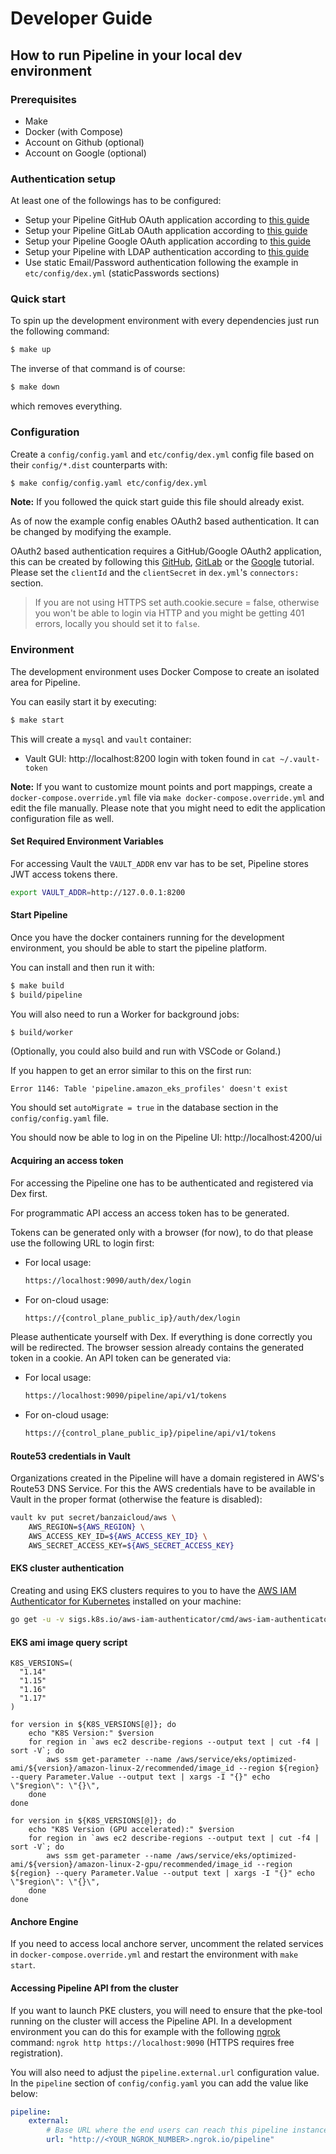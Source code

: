 # Developer Guide

## How to run Pipeline in your local dev environment

### Prerequisites

- Make
- Docker (with Compose)
- Account on Github (optional)
- Account on Google (optional)

### Authentication setup

At least one of the followings has to be configured:

- Setup your Pipeline GitHub OAuth application according to [this guide](auth/github.md)
- Setup your Pipeline GitLab OAuth application according to [this guide](auth/gitlab.md)
- Setup your Pipeline Google OAuth application according to [this guide](auth/google.md)
- Setup your Pipeline with LDAP authentication according to [this guide](auth/ldap.md)
- Use static Email/Password authentication following the example in `etc/config/dex.yml` (staticPasswords sections)

### Quick start

To spin up the development environment with every dependencies just run the following command:

```bash
$ make up
```

The inverse of that command is of course:

```bash
$ make down
```

which removes everything.


### Configuration

Create a `config/config.yaml` and `etc/config/dex.yml` config file based on their `config/*.dist` counterparts with:

```bash
$ make config/config.yaml etc/config/dex.yml
```

**Note:** If you followed the quick start guide this file should already exist.

As of now the example config enables OAuth2 based authentication. It can be changed by modifying the example.

OAuth2 based authentication requires a GitHub/Google OAuth2 application, this can be created by following this
[GitHub](auth/github.md), [GitLab](auth/gitlab.md) or the [Google](auth/google.md) tutorial.
Please set the `clientId` and the `clientSecret` in `dex.yml`'s `connectors:` section.

> If you are not using HTTPS set auth.cookie.secure = false, otherwise you won't be able to login via HTTP and you might be getting 401 errors, locally you should set it to `false`.

### Environment

The development environment uses Docker Compose to create an isolated area for Pipeline.

You can easily start it by executing:

```bash
$ make start
```

This will create a `mysql` and `vault` container:
 - Vault GUI: http://localhost:8200 login with token found in `cat ~/.vault-token`

**Note:** If you want to customize mount points and port mappings, create a `docker-compose.override.yml` file via
`make docker-compose.override.yml` and edit the file manually. Please note that you might need to edit the application
configuration file as well.


#### Set Required Environment Variables

For accessing Vault the `VAULT_ADDR` env var has to be set, Pipeline stores JWT access tokens there.

```bash
export VAULT_ADDR=http://127.0.0.1:8200
```

#### Start Pipeline

Once you have the docker containers running for the development environment, you should be able to start the pipeline platform.

You can install and then run it with:
```bash
$ make build
$ build/pipeline
```

You will also need to run a Worker for background jobs:
```bash
$ build/worker
```

(Optionally, you could also build and run with VSCode or Goland.)

If you happen to get an error similar to this on the first run:
```
Error 1146: Table 'pipeline.amazon_eks_profiles' doesn't exist
```

You should set `autoMigrate = true` in the database section in the `config/config.yaml` file.

You should now be able to log in on the Pipeline UI: http://localhost:4200/ui

#### Acquiring an access token

For accessing the Pipeline one has to be authenticated and registered via Dex first.

For programmatic API access an access token has to be generated.

Tokens can be generated only with a browser (for now), to do that please use the following URL to login first:

- For local usage:
    ```bash
    https://localhost:9090/auth/dex/login
    ```

- For on-cloud usage:
    ```bash
    https://{control_plane_public_ip}/auth/dex/login
    ```

Please authenticate yourself with Dex. If everything is done correctly you will be redirected.
The browser session already contains the generated token in a cookie. An API token can be generated via:

- For local usage:
    ```bash
    https://localhost:9090/pipeline/api/v1/tokens
    ```

- For on-cloud usage:
    ```bash
    https://{control_plane_public_ip}/pipeline/api/v1/tokens
    ```


#### Route53 credentials in Vault

Organizations created in the Pipeline will have a domain registered in AWS's Route53 DNS Service. For this
the AWS credentials have to be available in Vault in the proper format (otherwise the feature is disabled):

```bash
vault kv put secret/banzaicloud/aws \
    AWS_REGION=${AWS_REGION} \
    AWS_ACCESS_KEY_ID=${AWS_ACCESS_KEY_ID} \
    AWS_SECRET_ACCESS_KEY=${AWS_SECRET_ACCESS_KEY}
```


#### EKS cluster authentication

Creating and using EKS clusters requires to you to have the [AWS IAM Authenticator for Kubernetes](https://github.com/kubernetes-sigs/aws-iam-authenticator) installed on your machine:

```bash
go get -u -v sigs.k8s.io/aws-iam-authenticator/cmd/aws-iam-authenticator
```

#### EKS ami image query script

```
K8S_VERSIONS=(
  "1.14"
  "1.15"
  "1.16"
  "1.17"
)

for version in ${K8S_VERSIONS[@]}; do
	echo "K8S Version:" $version
	for region in `aws ec2 describe-regions --output text | cut -f4 | sort -V`; do
	    aws ssm get-parameter --name /aws/service/eks/optimized-ami/${version}/amazon-linux-2/recommended/image_id --region ${region} --query Parameter.Value --output text | xargs -I "{}" echo \"$region\": \"{}\",
	done
done

for version in ${K8S_VERSIONS[@]}; do
	echo "K8S Version (GPU accelerated):" $version
	for region in `aws ec2 describe-regions --output text | cut -f4 | sort -V`; do
	    aws ssm get-parameter --name /aws/service/eks/optimized-ami/${version}/amazon-linux-2-gpu/recommended/image_id --region ${region} --query Parameter.Value --output text | xargs -I "{}" echo \"$region\": \"{}\",
	done
done
```

#### Anchore Engine

If you need to access local anchore server, uncomment the related services in `docker-compose.override.yml`
and restart the environment with `make start`.

#### Accessing Pipeline API from the cluster

If you want to launch PKE clusters, you will need to ensure that the pke-tool running on the cluster will access the Pipeline API.
In a development environment you can do this for example with the following
[ngrok](https://ngrok.com/) command: `ngrok http https://localhost:9090` (HTTPS
requires free registration).

You will also need to adjust the `pipeline.external.url` configuration value.
In the `pipeline` section of `config/config.yaml` you can add the value like below:

```yaml
pipeline:
    external:
        # Base URL where the end users can reach this pipeline instance
        url: "http://<YOUR_NGROK_NUMBER>.ngrok.io/pipeline"
```
